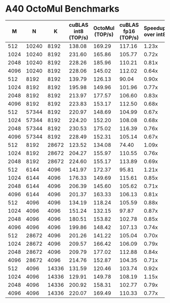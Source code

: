 # A40 OctoMul Benchmarks

| M    | N     | K     | cuBLAS int8 (TOP/s)  | OctoMul (TOP/s)     | cuBLAS fp16 (TOP/s)  | Speedup over int8 | Speedup over FP16 |
|------|-------|-------|----------------------|---------------------|----------------------|-------------------|-------------------|
| 512  | 10240 | 8192  | 138.08               | 169.29              | 117.16               | 1.23x             | 1.44x             |
| 1024 | 10240 | 8192  | 231.60               | 165.86              | 105.77               | 0.72x             | 1.57x             |
| 2048 | 10240 | 8192  | 228.26               | 185.96              | 110.21               | 0.81x             | 1.69x             |
| 4096 | 10240 | 8192  | 228.06               | 145.02              | 112.02               | 0.64x             | 1.29x             |
| 512  | 8192  | 8192  | 139.79               | 126.13              | 90.04                | 0.90x             | 1.40x             |
| 1024 | 8192  | 8192  | 195.98               | 149.96              | 101.96               | 0.77x             | 1.47x             |
| 2048 | 8192  | 8192  | 213.97               | 177.57              | 106.60               | 0.83x             | 1.67x             |
| 4096 | 8192  | 8192  | 223.83               | 153.17              | 112.50               | 0.68x             | 1.36x             |
| 512  | 57344 | 8192  | 220.97               | 148.69              | 104.99               | 0.67x             | 1.42x             |
| 1024 | 57344 | 8192  | 224.20               | 152.20              | 108.08               | 0.68x             | 1.41x             |
| 2048 | 57344 | 8192  | 230.53               | 175.02              | 116.39               | 0.76x             | 1.50x             |
| 4096 | 57344 | 8192  | 228.49               | 152.31              | 105.14               | 0.67x             | 1.45x             |
| 512  | 8192  | 28672 | 123.52               | 134.08              | 74.40                | 1.09x             | 1.80x             |
| 1024 | 8192  | 28672 | 204.27               | 155.97              | 110.55               | 0.76x             | 1.41x             |
| 2048 | 8192  | 28672 | 224.60               | 155.17              | 113.89               | 0.69x             | 1.36x             |
| 512  | 6144  | 4096  | 141.97               | 172.37              | 95.81                | 1.21x             | 1.80x             |
| 1024 | 6144  | 4096  | 176.33               | 149.69              | 115.61               | 0.85x             | 1.29x             |
| 2048 | 6144  | 4096  | 206.39               | 145.60              | 105.62               | 0.71x             | 1.38x             |
| 4096 | 6144  | 4096  | 201.37               | 163.33              | 106.13               | 0.81x             | 1.54x             |
| 512  | 4096  | 4096  | 134.19               | 118.24              | 105.59               | 0.88x             | 1.12x             |
| 1024 | 4096  | 4096  | 151.24               | 132.15              | 97.87                | 0.87x             | 1.35x             |
| 2048 | 4096  | 4096  | 180.51               | 153.82              | 102.78               | 0.85x             | 1.50x             |
| 4096 | 4096  | 4096  | 199.86               | 148.42              | 107.13               | 0.74x             | 1.39x             |
| 512  | 28672 | 4096  | 201.26               | 141.22              | 105.04               | 0.70x             | 1.34x             |
| 1024 | 28672 | 4096  | 209.57               | 166.42              | 106.09               | 0.79x             | 1.57x             |
| 2048 | 28672 | 4096  | 209.79               | 177.02              | 112.88               | 0.84x             | 1.57x             |
| 4096 | 28672 | 4096  | 214.76               | 152.87              | 104.35               | 0.71x             | 1.47x             |
| 512  | 4096  | 14336 | 131.59               | 120.46              | 103.74               | 0.92x             | 1.16x             |
| 1024 | 4096  | 14336 | 129.91               | 149.78              | 108.19               | 1.15x             | 1.38x             |
| 2048 | 4096  | 14336 | 200.92               | 158.31              | 102.77               | 0.79x             | 1.54x             |
| 4096 | 4096  | 14336 | 220.07               | 169.49              | 110.33               | 0.77x             | 1.54x             |